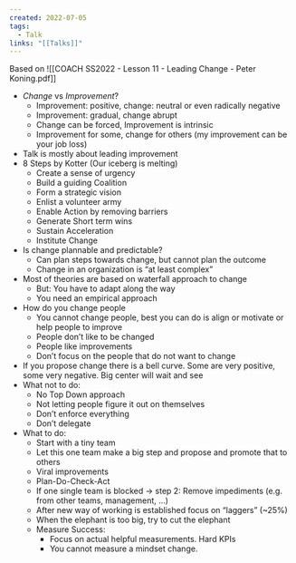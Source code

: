 ```yaml
---
created: 2022-07-05
tags:
  - Talk
links: "[[Talks]]"
---
```


Based on ![[COACH SS2022 - Lesson 11 - Leading Change - Peter Koning.pdf]]

- *Change* vs *Improvement*?
    - Improvement: positive, change: neutral or even radically negative
    - Improvement: gradual, change abrupt
    - Change can be forced, Improvement is intrinsic
    - Improvement for some, change for others (my improvement can be your job loss)
- Talk is mostly about leading improvement
- 8 Steps by Kotter (Our iceberg is melting)
    - Create a sense of urgency
    - Build a guiding Coalition
    - Form a strategic vision
    - Enlist a volunteer army
    - Enable Action by removing barriers
    - Generate Short term wins
    - Sustain Acceleration
    - Institute Change
- Is change plannable and predictable?
    - Can plan steps towards change, but cannot plan the outcome
    - Change in an organization is “at least complex”
- Most of theories are based on waterfall approach to change
    - But: You have to adapt along the way
    - You need an empirical approach
- How do you change people
    - You cannot change people, best you can do is align or motivate or help people to improve
    - People don’t like to be changed
    - People like improvements
    - Don’t focus on the people that do not want to change
- If you propose change there is a bell curve. Some are very positive, some very negative. Big center will wait and see
- What not to do:
    - No Top Down approach
    - Not letting people figure it out on themselves
    - Don’t enforce everything
    - Don’t delegate
- What to do:
    - Start with a tiny team
    - Let this one team make a big step and propose and promote that to others
    - Viral improvements
    - Plan-Do-Check-Act
    - If one single team is blocked -> step 2: Remove impediments (e.g. from other teams, management, …)
    - After new way of working is established focus on “laggers” (~25%)
    - When the elephant is too big, try to cut the elephant
    - Measure Success:
        - Focus on actual helpful measurements. Hard KPIs
        - You cannot measure a mindset change.
